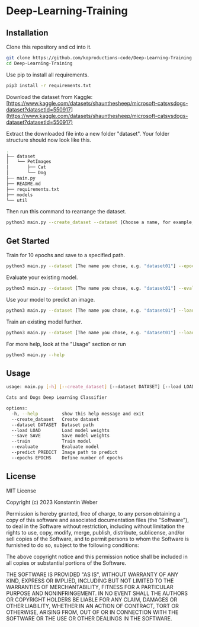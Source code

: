 # Deep-Learning-Training

## Installation
Clone this repository and cd into it.
```bash
git clone https://github.com/koproductions-code/Deep-Learning-Training
cd Deep-Learning-Training
```

Use pip to install all requirements.

```bash
pip3 install -r requirements.txt
```

Download the dataset from Kaggle:
[https://www.kaggle.com/datasets/shaunthesheep/microsoft-catsvsdogs-dataset?datasetId=550917](https://www.kaggle.com/datasets/shaunthesheep/microsoft-catsvsdogs-dataset?datasetId=550917)

Extract the downloaded file into a new folder "dataset". Your folder structure should now look like this.
```bash
.
├── dataset
│   └── PetImages
│       ├── Cat
│       └── Dog
├── main.py
├── README.md
├── requirements.txt
├── models
└── util
```

Then run this command to rearrange the dataset.
```bash
python3 main.py --create_dataset --dataset [Choose a name, for example, "dataset01"]
```

## Get Started

Train for 10 epochs and save to a specified path.
```bash
python3 main.py --dataset [The name you chose, e.g. "dataset01"] --epochs 10 --train --save [path]
```

Evaluate your existing model.
```bash
python3 main.py --dataset [The name you chose, e.g. "dataset01"] --evaluate --load [path]
```

Use your model to predict an image.
```bash
python3 main.py --dataset [The name you chose, e.g. "dataset01"] --load [model path] --predict [image path]
```

Train an existing model further.
```bash
python3 main.py --dataset [The name you chose, e.g. "dataset01"] --load [old model path] --epochs 10 --train --save [new model path]
```

For more help, look at the "Usage" section or run
```bash
python3 main.py --help
```

## Usage

```bash
usage: main.py [-h] [--create_dataset] [--dataset DATASET] [--load LOAD] [--save SAVE] [--train] [--evaluate] [--predict PREDICT] [--epochs EPOCHS]

Cats and Dogs Deep Learning Classifier

options:
  -h, --help         show this help message and exit
  --create_dataset   Create dataset
  --dataset DATASET  Dataset path
  --load LOAD        Load model weights
  --save SAVE        Save model weights
  --train            Train model
  --evaluate         Evaluate model
  --predict PREDICT  Image path to predict
  --epochs EPOCHS    Define number of epochs
```

## License
MIT License

Copyright (c) 2023 Konstantin Weber

Permission is hereby granted, free of charge, to any person obtaining a copy
of this software and associated documentation files (the "Software"), to deal
in the Software without restriction, including without limitation the rights
to use, copy, modify, merge, publish, distribute, sublicense, and/or sell
copies of the Software, and to permit persons to whom the Software is
furnished to do so, subject to the following conditions:

The above copyright notice and this permission notice shall be included in all
copies or substantial portions of the Software.

THE SOFTWARE IS PROVIDED "AS IS", WITHOUT WARRANTY OF ANY KIND, EXPRESS OR
IMPLIED, INCLUDING BUT NOT LIMITED TO THE WARRANTIES OF MERCHANTABILITY,
FITNESS FOR A PARTICULAR PURPOSE AND NONINFRINGEMENT. IN NO EVENT SHALL THE
AUTHORS OR COPYRIGHT HOLDERS BE LIABLE FOR ANY CLAIM, DAMAGES OR OTHER
LIABILITY, WHETHER IN AN ACTION OF CONTRACT, TORT OR OTHERWISE, ARISING FROM,
OUT OF OR IN CONNECTION WITH THE SOFTWARE OR THE USE OR OTHER DEALINGS IN THE
SOFTWARE.
